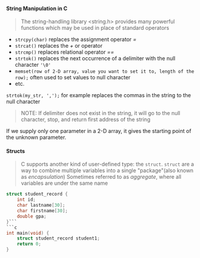 #### String Manipulation in C

>The string-handling library <string.h> provides many powerful functions which may be used in place of standard operators
- `strcpy(char)` replaces the assignment operator *\=*
- `strcat()` replaces the *+* or operator
- `strcmp()` replaces relational operator *\==*
- `strtok()` replaces the next occurrence of a delimiter with the null character `'\0'`
- `memset(row of 2-D array, value you want to set it to, length of the row);` often used to set values to null character
- etc.

`strtok(my_str, ',');` for example replaces the commas in the string to the null character

>NOTE: If delimiter does not exist in the string, it will go to the null character, stop, and return first address of the string

If we supply only one parameter in a 2-D array, it gives the starting point of the unknown parameter.

#### Structs

>C supports another kind of user-defined type: the `struct`. 
>`struct` are a way to combine multiple variables into a single "package"(also known as *encapsulation*)
>Sometimes referred to as *aggregate*, where all variables are under the same name

```c
struct student_record {
	int id;
	char lastname[30];
	char firstname[30];
	double gpa;
}```
```c
int main(void) {
	struct student_record student1;
	return 0;
}
```
